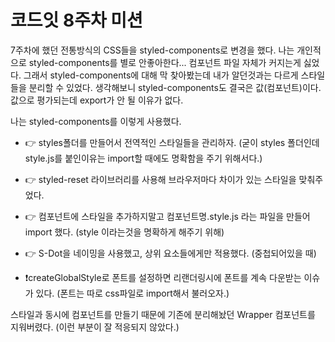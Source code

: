 # 코드잇 8주차 미션

7주차에 했던 전통방식의 CSS들을 styled-components로 변경을 했다.
나는 개인적으로 styled-components를 별로 안좋아한다... 컴포넌트 파일 자체가 커지는게 싫었다.
그래서 styled-components에 대해 막 찾아봤는데 내가 알던것과는 다르게 스타일들을 분리할 수 있었다.
생각해보니 styled-components도 결국은 값(컴포넌트)이다. 값으로 평가되는데 export가 안 될 이유가 없다.

나는 styled-components를 이렇게 사용했다.

- 👉 styles폴더를 만들어서 전역적인 스타일들을 관리하자. (굳이 styles 폴더인데 style.js를 붙인이유는 import할 때에도 명확함을 주기 위해서다.)
- 👉 styled-reset 라이브러리를 사용해 브라우저마다 차이가 있는 스타일을 맞춰주었다.
- 👉 컴포넌트에 스타일을 추가하지말고 컴포넌트명.style.js 라는 파일을 만들어 import 했다. (style 이라는것을 명확하게 해주기 위해)
- 👉 S-Dot을 네이밍을 사용했고, 상위 요소들에게만 적용했다. (중첩되어있을 때)

- ❗️createGlobalStyle로 폰트를 설정하면 리랜더링시에 폰트를 계속 다운받는 이슈가 있다. (폰트는 따로 css파일로 import해서 불러오자.)

스타일과 동시에 컴포넌트를 만들기 때문에 기존에 분리해놨던 Wrapper 컴포넌트를 지워버렸다. (이런 부분이 잘 적응되지 않았다.)
